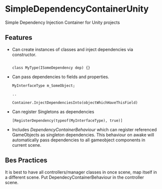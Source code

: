 # SimpleDependencyContainerUnity
Simple Dependency Injection Container for Unity projects

## Features
- Can create instances of classes and inject dependencies via constructor.

    ```Container.Resolve<MyType>();
    
    class MyType(ISomeDependency dep) {}

- Can pass dependencies to fields and properties.

    ```[Dependency(typeof(MyInterfaceType))]
    MyInterfaceType m_SomeObject;
    
    ..
    
    Container.InjectDependenciesInto(objectWhichHaveThisField)
    
- Can register Singletons as dependencies

    `[RegisterDependency(typeof(MyInterfaceType), true)]`
    
- Includes *DependencyContainerBehaviour* which can register referenced GameObjects as singleton dependencies. This behaviour on awake will automatically pass dependencies to all gameobject components in current scene.

## Bes Practices

It is best to have all controllers/manager classes in once scene, map itself in a different scene. Put DependecyContainerBehaviour in the controller scene.
  
  
